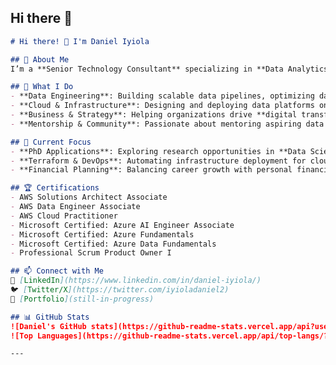 ## Hi there 👋

<!--
**iyioladaniel/iyioladaniel** is a ✨ _special_ ✨ repository because its `README.md` (this file) appears on your GitHub profile.

Here are some ideas to get you started:

- 🔭 I’m currently working on ...
- 🌱 I’m currently learning ...
- 👯 I’m looking to collaborate on ...
- 🤔 I’m looking for help with ...
- 💬 Ask me about ...
- 📫 How to reach me: ...
- 😄 Pronouns: ...
- ⚡ Fun fact: ...
-->

```md
# Hi there! 👋 I'm Daniel Iyiola  

## 🚀 About Me  
I’m a **Senior Technology Consultant** specializing in **Data Analytics and Engineering**. With expertise in **Azure, AWS, distributed computing (Hadoop, Spark), and Snowflake**, I design and implement scalable data solutions for businesses. Currently, I'm expanding my knowledge in **Apache Iceberg and Kafka**.  

## 🎯 What I Do  
- **Data Engineering**: Building scalable data pipelines, optimizing data workflows, and integrating cloud solutions.  
- **Cloud & Infrastructure**: Designing and deploying data platforms on **Azure & AWS**.  
- **Business & Strategy**: Helping organizations drive **digital transformation** through data-driven insights.  
- **Mentorship & Community**: Passionate about mentoring aspiring data professionals and contributing to the data community.  

## 📌 Current Focus  
- **PhD Applications**: Exploring research opportunities in **Data Science, Analytics, and Engineering**.  
- **Terraform & DevOps**: Automating infrastructure deployment for cloud data platforms.  
- **Financial Planning**: Balancing career growth with personal financial goals.  

## 🏆 Certifications  
- AWS Solutions Architect Associate
- AWS Data Engineer Associate
- AWS Cloud Practitioner
- Microsoft Certified: Azure AI Engineer Associate  
- Microsoft Certified: Azure Fundamentals  
- Microsoft Certified: Azure Data Fundamentals
- Professional Scrum Product Owner I

## 📫 Connect with Me  
💼 [LinkedIn](https://www.linkedin.com/in/daniel-iyiola/)  
🐦 [Twitter/X](https://twitter.com/iyioladaniel2) 
📂 [Portfolio](still-in-progress)  

## 📊 GitHub Stats  
![Daniel's GitHub stats](https://github-readme-stats.vercel.app/api?username=iyioladaniel&show_icons=true&theme=radical)  
![Top Languages](https://github-readme-stats.vercel.app/api/top-langs/?username=iyioladaniel&layout=compact&theme=radical)  

---
